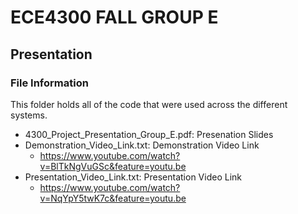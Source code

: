 # ECE4300 FALL GROUP E
## Presentation

### File Information
This folder holds all of the code that were used across the different systems. 
* 4300_Project_Presentation_Group_E.pdf: Presenation Slides
* Demonstration_Video_Link.txt: Demonstration Video Link 
  * https://www.youtube.com/watch?v=BlTkNgVuGSc&feature=youtu.be 
* Presentation_Video_Link.txt: Presentation Video Link 
  * https://www.youtube.com/watch?v=NqYpY5twK7c&feature=youtu.be 
